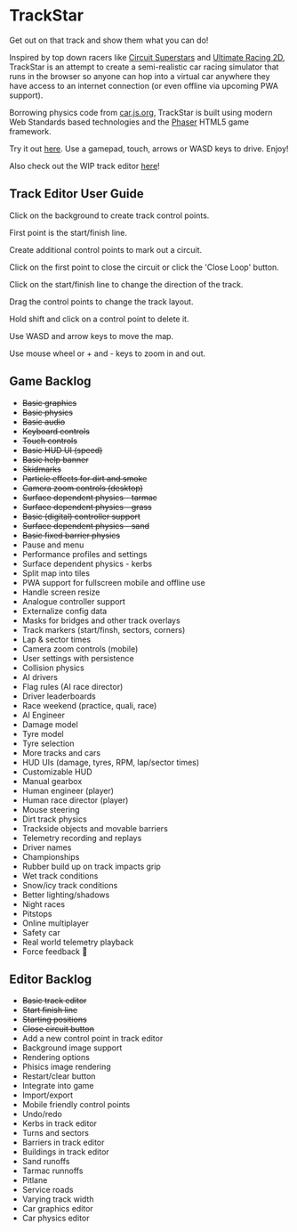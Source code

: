 # TrackStar

Get out on that track and show them what you can do!

Inspired by top down racers like [Circuit Superstars](https://store.steampowered.com/app/1097130/Circuit_Superstars/) and [Ultimate Racing 2D](https://store.steampowered.com/app/808080/Ultimate_Racing_2D/), TrackStar is an attempt to create a semi-realistic car racing simulator that runs in the browser so anyone can hop into a virtual car anywhere they have access to an internet connection (or even offline via upcoming PWA support).

Borrowing physics code from [car.js.org](https://car.js.org/), TrackStar is built using modern Web Standards based technologies and the [Phaser](https://phaser.io/) HTML5 game framework.

Try it out [here](http://trackstar.glitch.me/). Use a gamepad, touch, arrows or WASD keys to drive. Enjoy!

Also check out the WIP track editor [here](http://trackstar.glitch.me/editor)!

## Track Editor User Guide

Click on the background to create track control points.

First point is the start/finish line.

Create additional control points to mark out a circuit.

Click on the first point to close the circuit or click the 'Close Loop' button.

Click on the start/finish line to change the direction of the track.

Drag the control points to change the track layout.

Hold shift and click on a control point to delete it.

Use WASD and arrow keys to move the map.

Use mouse wheel or + and - keys to zoom in and out.

## Game Backlog

* ~~Basic graphics~~
* ~~Basic physics~~
* ~~Basic audio~~
* ~~Keyboard controls~~
* ~~Touch controls~~
* ~~Basic HUD UI (speed)~~
* ~~Basic help banner~~
* ~~Skidmarks~~
* ~~Particle effects for dirt and smoke~~
* ~~Camera zoom controls (desktop)~~
* ~~Surface dependent physics - tarmac~~
* ~~Surface dependent physics - grass~~
* ~~Basic (digital) controller support~~
* ~~Surface dependent physics - sand~~ 
* ~~Basic fixed barrier physics~~
* Pause and menu
* Performance profiles and settings
* Surface dependent physics - kerbs
* Split map into tiles
* PWA support for fullscreen mobile and offline use
* Handle screen resize
* Analogue controller support
* Externalize config data
* Masks for bridges and other track overlays
* Track markers (start/finsh, sectors, corners)
* Lap & sector times
* Camera zoom controls (mobile)
* User settings with persistence
* Collision physics
* AI drivers
* Flag rules (AI race director)
* Driver leaderboards
* Race weekend (practice, quali, race)
* AI Engineer
* Damage model
* Tyre model
* Tyre selection
* More tracks and cars
* HUD UIs (damage, tyres, RPM, lap/sector times)
* Customizable HUD
* Manual gearbox
* Human engineer (player)
* Human race director (player)
* Mouse steering
* Dirt track physics
* Trackside objects and movable barriers
* Telemetry recording and replays
* Driver names
* Championships
* Rubber build up on track impacts grip
* Wet track conditions
* Snow/icy track conditions
* Better lighting/shadows
* Night races
* Pitstops
* Online multiplayer
* Safety car
* Real world telemetry playback
* Force feedback 🤯

## Editor Backlog

* ~~Basic track editor~~
* ~~Start finish line~~
* ~~Starting positions~~
* ~~Close circuit button~~
* Add a new control point in track editor
* Background image support
* Rendering options
* Phisics image rendering
* Restart/clear button
* Integrate into game
* Import/export
* Mobile friendly control points
* Undo/redo
* Kerbs in track editor
* Turns and sectors
* Barriers in track editor
* Buildings in track editor
* Sand runoffs
* Tarmac runnoffs
* Pitlane
* Service roads
* Varying track width
* Car graphics editor
* Car physics editor
